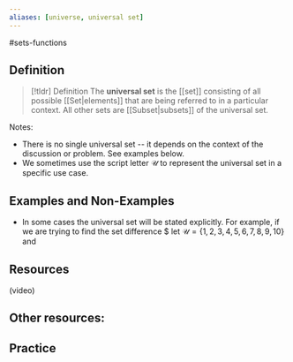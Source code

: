 ```yaml
---
aliases: [universe, universal set]
--- 
```

 #sets-functions 

## Definition 

> [!tldr] Definition
> The **universal set** is the [[set]] consisting of all possible [[Set|elements]] that are being referred to in a particular context. All other sets are [[Subset|subsets]] of the universal set. 

Notes: 
- There is no single universal set -- it depends on the context of the discussion or problem. See examples below. 
- We sometimes use the script letter $\mathcal{U}$ to represent the universal set in a specific use case. 

## Examples and Non-Examples

- In some cases the universal set will be stated explicitly. For example, if we are trying to find the set difference $ let $\mathcal{U} = \{1,2,3,4,5,6,7,8,9,10\}$ and 

## Resources 

(video)

Other resources: 
- 

## Practice 
